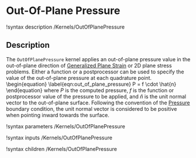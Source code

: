 # Out-Of-Plane Pressure

!syntax description /Kernels/OutOfPlanePressure

## Description

The `OutOfPlanePressure` kernel applies an out-of-plane pressure value in the
out-of-plane direction of [Generalized Plane Strain](solid_mechanics/generalized_plane_strain.md)
or 2D plane stress problems.
Either a function or a postprocessor can be used to specify the value of the
out-of-plane pressure at each quadrature point.
\begin{equation}
  \label{eqn:out_of_plane_pressure}
  P = f \cdot \hat{n}
\end{equation}
where $P$ is the computed pressure, $f$ is the function or postprocessor value of
the pressure to be applied, and $\hat{n}$ is the unit normal vector to the out-of-plane
surface.
Following the convention of the [Pressure](bcs/Pressure.md) boundary condition,
the unit normal vector is considered to be positive when pointing inward towards
the surface.

!syntax parameters /Kernels/OutOfPlanePressure

!syntax inputs /Kernels/OutOfPlanePressure

!syntax children /Kernels/OutOfPlanePressure
